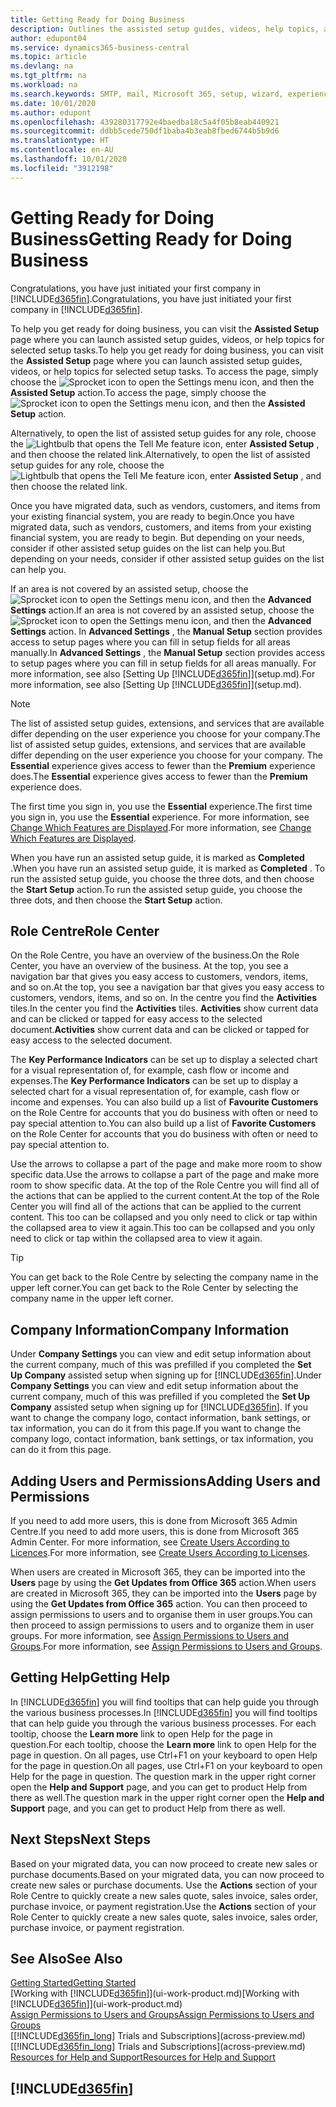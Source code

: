 ```yaml
---
title: Getting Ready for Doing Business
description: Outlines the assisted setup guides, videos, help topics, and pages and pages to use to get ready for doing business in Business Central.
author: edupont04
ms.service: dynamics365-business-central
ms.topic: article
ms.devlang: na
ms.tgt_pltfrm: na
ms.workload: na
ms.search.keywords: SMTP, mail, Microsoft 365, setup, wizard, experience
ms.date: 10/01/2020
ms.author: edupont
ms.openlocfilehash: 439280317792e4baedba18c5a4f05b8eab440921
ms.sourcegitcommit: ddbb5cede750df1baba4b3eab8fbed6744b5b9d6
ms.translationtype: HT
ms.contentlocale: en-AU
ms.lasthandoff: 10/01/2020
ms.locfileid: "3912198"
---
```

# <a name="getting-ready-for-doing-business"></a><span data-ttu-id="92d66-103">Getting Ready for Doing Business</span><span class="sxs-lookup"><span data-stu-id="92d66-103">Getting Ready for Doing Business</span></span>

<span data-ttu-id="92d66-104">Congratulations, you have just initiated your first company in [!INCLUDE[d365fin](includes/d365fin_md.md)].</span><span class="sxs-lookup"><span data-stu-id="92d66-104">Congratulations, you have just initiated your first company in [!INCLUDE[d365fin](includes/d365fin_md.md)].</span></span>

<span data-ttu-id="92d66-105">To help you get ready for doing business, you can visit the **Assisted Setup** page where you can launch assisted setup guides, videos, or help topics for selected setup tasks.</span><span class="sxs-lookup"><span data-stu-id="92d66-105">To help you get ready for doing business, you can visit the **Assisted Setup** page where you can launch assisted setup guides, videos, or help topics for selected setup tasks.</span></span> <span data-ttu-id="92d66-106">To access the page, simply choose the ![Sprocket icon to open the Settings menu](media/ui-experience/settings_icon_small.png) icon, and then the **Assisted Setup** action.</span><span class="sxs-lookup"><span data-stu-id="92d66-106">To access the page, simply choose the ![Sprocket icon to open the Settings menu](media/ui-experience/settings_icon_small.png) icon, and then the **Assisted Setup** action.</span></span>

<span data-ttu-id="92d66-107">Alternatively, to open the list of assisted setup guides for any role, choose the ![Lightbulb that opens the Tell Me feature](media/ui-search/search_small.png "Tell me what you want to do") icon, enter **Assisted Setup** , and then choose the related link.</span><span class="sxs-lookup"><span data-stu-id="92d66-107">Alternatively, to open the list of assisted setup guides for any role, choose the ![Lightbulb that opens the Tell Me feature](media/ui-search/search_small.png "Tell me what you want to do") icon, enter **Assisted Setup** , and then choose the related link.</span></span>

<span data-ttu-id="92d66-108">Once you have migrated data, such as vendors, customers, and items from your existing financial system, you are ready to begin.</span><span class="sxs-lookup"><span data-stu-id="92d66-108">Once you have migrated data, such as vendors, customers, and items from your existing financial system, you are ready to begin.</span></span> <span data-ttu-id="92d66-109">But depending on your needs, consider if other assisted setup guides on the list can help you.</span><span class="sxs-lookup"><span data-stu-id="92d66-109">But depending on your needs, consider if other assisted setup guides on the list can help you.</span></span>

<span data-ttu-id="92d66-110">If an area is not covered by an assisted setup, choose the ![Sprocket icon to open the Settings menu](media/ui-experience/settings_icon_small.png) icon, and then the **Advanced Settings** action.</span><span class="sxs-lookup"><span data-stu-id="92d66-110">If an area is not covered by an assisted setup, choose the ![Sprocket icon to open the Settings menu](media/ui-experience/settings_icon_small.png) icon, and then the **Advanced Settings** action.</span></span> <span data-ttu-id="92d66-111">In **Advanced Settings** , the **Manual Setup** section provides access to setup pages where you can fill in setup fields for all areas manually.</span><span class="sxs-lookup"><span data-stu-id="92d66-111">In **Advanced Settings** , the **Manual Setup** section provides access to setup pages where you can fill in setup fields for all areas manually.</span></span> <span data-ttu-id="92d66-112">For more information, see also [Setting Up [!INCLUDE[d365fin](includes/d365fin_md.md)]](setup.md).</span><span class="sxs-lookup"><span data-stu-id="92d66-112">For more information, see also [Setting Up [!INCLUDE[d365fin](includes/d365fin_md.md)]](setup.md).</span></span>

> [!NOTE]  
> <span data-ttu-id="92d66-113">The list of assisted setup guides, extensions, and services that are available differ depending on the user experience you choose for your company.</span><span class="sxs-lookup"><span data-stu-id="92d66-113">The list of assisted setup guides, extensions, and services that are available differ depending on the user experience you choose for your company.</span></span> <span data-ttu-id="92d66-114">The **Essential** experience gives access to fewer than the **Premium** experience does.</span><span class="sxs-lookup"><span data-stu-id="92d66-114">The **Essential** experience gives access to fewer than the **Premium** experience does.</span></span>
>
> <span data-ttu-id="92d66-115">The first time you sign in, you use the **Essential** experience.</span><span class="sxs-lookup"><span data-stu-id="92d66-115">The first time you sign in, you use the **Essential** experience.</span></span> <span data-ttu-id="92d66-116">For more information, see [Change Which Features are Displayed](ui-experiences.md).</span><span class="sxs-lookup"><span data-stu-id="92d66-116">For more information, see [Change Which Features are Displayed](ui-experiences.md).</span></span>

<span data-ttu-id="92d66-117">When you have run an assisted setup guide, it is marked as **Completed** .</span><span class="sxs-lookup"><span data-stu-id="92d66-117">When you have run an assisted setup guide, it is marked as **Completed** .</span></span> <span data-ttu-id="92d66-118">To run the assisted setup guide, you choose the three dots, and then choose the **Start Setup** action.</span><span class="sxs-lookup"><span data-stu-id="92d66-118">To run the assisted setup guide, you choose the three dots, and then choose the **Start Setup** action.</span></span>

## <a name="role-center"></a><span data-ttu-id="92d66-119">Role Centre</span><span class="sxs-lookup"><span data-stu-id="92d66-119">Role Center</span></span>

<span data-ttu-id="92d66-120">On the Role Centre, you have an overview of the business.</span><span class="sxs-lookup"><span data-stu-id="92d66-120">On the Role Center, you have an overview of the business.</span></span> <span data-ttu-id="92d66-121">At the top, you see a navigation bar that gives you easy access to customers, vendors, items, and so on.</span><span class="sxs-lookup"><span data-stu-id="92d66-121">At the top, you see a navigation bar that gives you easy access to customers, vendors, items, and so on.</span></span> <span data-ttu-id="92d66-122">In the centre you find the **Activities** tiles.</span><span class="sxs-lookup"><span data-stu-id="92d66-122">In the center you find the **Activities** tiles.</span></span> <span data-ttu-id="92d66-123">**Activities** show current data and can be clicked or tapped for easy access to the selected document.</span><span class="sxs-lookup"><span data-stu-id="92d66-123">**Activities** show current data and can be clicked or tapped for easy access to the selected document.</span></span>

<span data-ttu-id="92d66-124">The **Key Performance Indicators** can be set up to display a selected chart for a visual representation of, for example, cash flow or income and expenses.</span><span class="sxs-lookup"><span data-stu-id="92d66-124">The **Key Performance Indicators** can be set up to display a selected chart for a visual representation of, for example, cash flow or income and expenses.</span></span> <span data-ttu-id="92d66-125">You can also build up a list of **Favourite Customers** on the Role Centre for accounts that you do business with often or need to pay special attention to.</span><span class="sxs-lookup"><span data-stu-id="92d66-125">You can also build up a list of **Favorite Customers** on the Role Center for accounts that you do business with often or need to pay special attention to.</span></span>

<span data-ttu-id="92d66-126">Use the arrows to collapse a part of the page and make more room to show specific data.</span><span class="sxs-lookup"><span data-stu-id="92d66-126">Use the arrows to collapse a part of the page and make more room to show specific data.</span></span> <span data-ttu-id="92d66-127">At the top of the Role Centre you will find all of the actions that can be applied to the current content.</span><span class="sxs-lookup"><span data-stu-id="92d66-127">At the top of the Role Center you will find all of the actions that can be applied to the current content.</span></span> <span data-ttu-id="92d66-128">This too can be collapsed and you only need to click or tap within the collapsed area to view it again.</span><span class="sxs-lookup"><span data-stu-id="92d66-128">This too can be collapsed and you only need to click or tap within the collapsed area to view it again.</span></span>

> [!TIP]  
> <span data-ttu-id="92d66-129">You can get back to the Role Centre by selecting the company name in the upper left corner.</span><span class="sxs-lookup"><span data-stu-id="92d66-129">You can get back to the Role Center by selecting the company name in the upper left corner.</span></span>

## <a name="company-information"></a><span data-ttu-id="92d66-130">Company Information</span><span class="sxs-lookup"><span data-stu-id="92d66-130">Company Information</span></span>

<span data-ttu-id="92d66-131">Under **Company Settings** you can view and edit setup information about the current company, much of this was prefilled if you completed the **Set Up Company** assisted setup when signing up for [!INCLUDE[d365fin](includes/d365fin_md.md)].</span><span class="sxs-lookup"><span data-stu-id="92d66-131">Under **Company Settings** you can view and edit setup information about the current company, much of this was prefilled if you completed the **Set Up Company** assisted setup when signing up for [!INCLUDE[d365fin](includes/d365fin_md.md)].</span></span> <span data-ttu-id="92d66-132">If you want to change the company logo, contact information, bank settings, or tax information, you can do it from this page.</span><span class="sxs-lookup"><span data-stu-id="92d66-132">If you want to change the company logo, contact information, bank settings, or tax information, you can do it from this page.</span></span>  

## <a name="adding-users-and-permissions"></a><span data-ttu-id="92d66-133">Adding Users and Permissions</span><span class="sxs-lookup"><span data-stu-id="92d66-133">Adding Users and Permissions</span></span>

<span data-ttu-id="92d66-134">If you need to add more users, this is done from Microsoft 365 Admin Centre.</span><span class="sxs-lookup"><span data-stu-id="92d66-134">If you need to add more users, this is done from Microsoft 365 Admin Center.</span></span> <span data-ttu-id="92d66-135">For more information, see [Create Users According to Licences](ui-how-users-permissions.md).</span><span class="sxs-lookup"><span data-stu-id="92d66-135">For more information, see [Create Users According to Licenses](ui-how-users-permissions.md).</span></span>

<span data-ttu-id="92d66-136">When users are created in Microsoft 365, they can be imported into the **Users** page by using the **Get Updates from Office 365** action.</span><span class="sxs-lookup"><span data-stu-id="92d66-136">When users are created in Microsoft 365, they can be imported into the **Users** page by using the **Get Updates from Office 365** action.</span></span> <span data-ttu-id="92d66-137">You can then proceed to assign permissions to users and to organise them in user groups.</span><span class="sxs-lookup"><span data-stu-id="92d66-137">You can then proceed to assign permissions to users and to organize them in user groups.</span></span> <span data-ttu-id="92d66-138">For more information, see [Assign Permissions to Users and Groups](ui-define-granular-permissions.md).</span><span class="sxs-lookup"><span data-stu-id="92d66-138">For more information, see [Assign Permissions to Users and Groups](ui-define-granular-permissions.md).</span></span>  

## <a name="getting-help"></a><span data-ttu-id="92d66-139">Getting Help</span><span class="sxs-lookup"><span data-stu-id="92d66-139">Getting Help</span></span>

<span data-ttu-id="92d66-140">In [!INCLUDE[d365fin](includes/d365fin_md.md)] you will find tooltips that can help guide you through the various business processes.</span><span class="sxs-lookup"><span data-stu-id="92d66-140">In [!INCLUDE[d365fin](includes/d365fin_md.md)] you will find tooltips that can help guide you through the various business processes.</span></span> <span data-ttu-id="92d66-141">For each tooltip, choose the **Learn more** link to open Help for the page in question.</span><span class="sxs-lookup"><span data-stu-id="92d66-141">For each tooltip, choose the **Learn more** link to open Help for the page in question.</span></span> <span data-ttu-id="92d66-142">On all pages, use Ctrl+F1 on your keyboard to open Help for the page in question.</span><span class="sxs-lookup"><span data-stu-id="92d66-142">On all pages, use Ctrl+F1 on your keyboard to open Help for the page in question.</span></span> <span data-ttu-id="92d66-143">The question mark in the upper right corner open the **Help and Support** page, and you can get to product Help from there as well.</span><span class="sxs-lookup"><span data-stu-id="92d66-143">The question mark in the upper right corner open the **Help and Support** page, and you can get to product Help from there as well.</span></span>

## <a name="next-steps"></a><span data-ttu-id="92d66-144">Next Steps</span><span class="sxs-lookup"><span data-stu-id="92d66-144">Next Steps</span></span>

<span data-ttu-id="92d66-145">Based on your migrated data, you can now proceed to create new sales or purchase documents.</span><span class="sxs-lookup"><span data-stu-id="92d66-145">Based on your migrated data, you can now proceed to create new sales or purchase documents.</span></span> <span data-ttu-id="92d66-146">Use the **Actions** section of your Role Centre to quickly create a new sales quote, sales invoice, sales order, purchase invoice, or payment registration.</span><span class="sxs-lookup"><span data-stu-id="92d66-146">Use the **Actions** section of your Role Center to quickly create a new sales quote, sales invoice, sales order, purchase invoice, or payment registration.</span></span>

## <a name="see-also"></a><span data-ttu-id="92d66-147">See Also</span><span class="sxs-lookup"><span data-stu-id="92d66-147">See Also</span></span>

[<span data-ttu-id="92d66-148">Getting Started</span><span class="sxs-lookup"><span data-stu-id="92d66-148">Getting Started</span></span>](product-get-started.md)  
<span data-ttu-id="92d66-149">[Working with [!INCLUDE[d365fin](includes/d365fin_md.md)]](ui-work-product.md)</span><span class="sxs-lookup"><span data-stu-id="92d66-149">[Working with [!INCLUDE[d365fin](includes/d365fin_md.md)]](ui-work-product.md)</span></span>  
[<span data-ttu-id="92d66-150">Assign Permissions to Users and Groups</span><span class="sxs-lookup"><span data-stu-id="92d66-150">Assign Permissions to Users and Groups</span></span>](ui-define-granular-permissions.md)  
<span data-ttu-id="92d66-151">[[!INCLUDE[d365fin_long](includes/d365fin_long_md.md)] Trials and Subscriptions](across-preview.md)</span><span class="sxs-lookup"><span data-stu-id="92d66-151">[[!INCLUDE[d365fin_long](includes/d365fin_long_md.md)] Trials and Subscriptions](across-preview.md)</span></span>  
[<span data-ttu-id="92d66-152">Resources for Help and Support</span><span class="sxs-lookup"><span data-stu-id="92d66-152">Resources for Help and Support</span></span>](product-help-and-support.md)  

## [!INCLUDE[d365fin](includes/free_trial_md.md)]  
